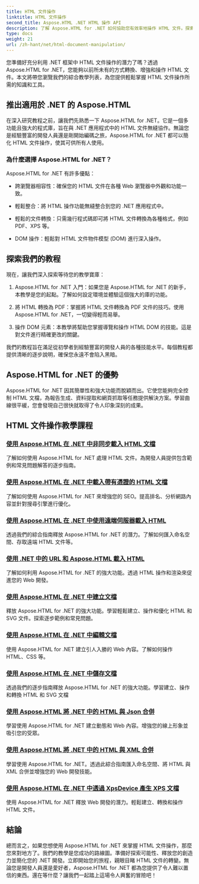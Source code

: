 ```yaml
---
title: HTML 文件操作
linktitle: HTML 文件操作
second_title: Aspose.HTML .NET HTML 操作 API
description: 了解 Aspose.HTML for .NET 如何協助您有效率地操作 HTML 文件。探索指導您完成整個過程的教學。
type: docs
weight: 21
url: /zh-hant/net/html-document-manipulation/
---
```


您準備好充分利用 .NET 框架中 HTML 文件操作的潛力了嗎？透過 Aspose.HTML for .NET，您能夠以前所未有的方式轉換、增強和操作 HTML 文件。本文將帶您瀏覽我們的綜合教學列表，為您提供輕鬆掌握 HTML 文件操作所需的知識和工具。

## 推出適用於 .NET 的 Aspose.HTML

在深入研究教程之前，讓我們先熟悉一下 Aspose.HTML for .NET。它是一個多功能且強大的程式庫，旨在與 .NET 應用程式中的 HTML 文件無縫協作。無論您是經驗豐富的開發人員還是剛開始編碼之旅，Aspose.HTML for .NET 都可以簡化 HTML 文件操作，使其可供所有人使用。

### 為什麼選擇 Aspose.HTML for .NET？

Aspose.HTML for .NET 有許多優點：

- 跨瀏覽器相容性：確保您的 HTML 文件在各種 Web 瀏覽器中外觀和功能一致。

- 輕鬆整合：將 HTML 操作功能無縫整合到您的 .NET 應用程式中。

- 輕鬆的文件轉換：只需幾行程式碼即可將 HTML 文件轉換為各種格式，例如 PDF、XPS 等。

- DOM 操作：輕鬆對 HTML 文件物件模型 (DOM) 進行深入操作。

## 探索我們的教程

現在，讓我們深入探索等待您的教學寶庫：

1. Aspose.HTML for .NET 入門：如果您是 Aspose.HTML for .NET 的新手，本教學是您的起點。了解如何設定環境並體驗這個強大的庫的功能。

2. 將 HTML 轉換為 PDF：掌握將 HTML 文件轉換為 PDF 文件的技巧。使用 Aspose.HTML for .NET，一切變得輕而易舉。

3. 操作 DOM 元素：本教學將幫助您掌握導覽和操作 HTML DOM 的技能。這是對文件進行精確更改的關鍵。

我們的教程旨在滿足從初學者到經驗豐富的開發人員的各種技能水平。每個教程都提供清晰的逐步說明，確保您永遠不會陷入黑暗。

## Aspose.HTML for .NET 的優勢

Aspose.HTML for .NET 因其簡單性和強大功能而脫穎而出。它使您能夠完全控制 HTML 文檔，為報告生成、資料提取和網頁抓取等任務提供解決方案。學習曲線很平緩，您會發現自己很快就取得了令人印象深刻的成果。

## HTML 文件操作教學課程
### [使用 Aspose.HTML 在 .NET 中非同步載入 HTML 文檔](./load-html-doc-asynchronously/)
了解如何使用 Aspose.HTML for .NET 處理 HTML 文件。為開發人員提供包含範例和常見問題解答的逐步指南。
### [使用 Aspose.HTML 在 .NET 中載入帶有憑證的 HTML 文檔](./load-html-doc-with-credentials/)
了解如何使用 Aspose.HTML for .NET 來增強您的 SEO。提高排名、分析網路內容並針對搜尋引擎進行優化。
### [使用 Aspose.HTML 在 .NET 中使用遠端伺服器載入 HTML](./load-html-using-remote-server/)
透過我們的綜合指南釋放 Aspose.HTML for .NET 的潛力。了解如何匯入命名空間、存取遠端 HTML 文件等。
### [使用 .NET 中的 URL 和 Aspose.HTML 載入 HTML](./load-html-using-url/)
了解如何利用 Aspose.HTML for .NET 的強大功能。透過 HTML 操作和渲染來促進您的 Web 開發。
### [使用 Aspose.HTML 在 .NET 中建立文檔](./creating-a-document/)
釋放 Aspose.HTML for .NET 的強大功能。學習輕鬆建立、操作和優化 HTML 和 SVG 文件。探索逐步範例和常見問題。
### [使用 Aspose.HTML 在 .NET 中編輯文檔](./editing-a-document/)
使用 Aspose.HTML for .NET 建立引人入勝的 Web 內容。了解如何操作 HTML、CSS 等。
### [使用 Aspose.HTML 在 .NET 中儲存文檔](./saving-a-document/)
透過我們的逐步指南釋放 Aspose.HTML for .NET 的強大功能。學習建立、操作和轉換 HTML 和 SVG 文檔
### [使用 Aspose.HTML 將 .NET 中的 HTML 與 Json 合併](./merge-html-with-json/)
學習使用 Aspose.HTML for .NET 建立動態和 Web 內容。增強您的線上形象並吸引您的受眾。
### [使用 Aspose.HTML 將 .NET 中的 HTML 與 XML 合併](./merge-html-with-xml/)
學習使用 Aspose.HTML for .NET。透過此綜合指南匯入命名空間、將 HTML 與 XML 合併並增強您的 Web 開發技能。
### [使用 Aspose.HTML 在 .NET 中透過 XpsDevice 產生 XPS 文檔](./generate-xps-documents-by-xpsdevice/)
使用 Aspose.HTML for .NET 釋放 Web 開發的潛力。輕鬆建立、轉換和操作 HTML 文件。

## 結論

總而言之，如果您想使用 Aspose.HTML for .NET 來掌握 HTML 文件操作，那麼您來對地方了。我們的教學是您成功的路線圖。準備好探索可能性、釋放您的創造力並簡化您的 .NET 開發。立即開始您的旅程，親眼目睹 HTML 文件的轉變。無論您是開發人員還是愛好者，Aspose.HTML for .NET 都為您提供了令人難以置信的東西。還在等什麼？讓我們一起踏上這場令人興奮的冒險吧！